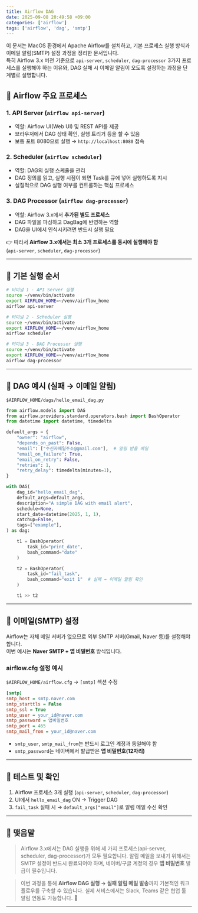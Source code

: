 ```yaml
---
title: Airflow DAG
date: 2025-09-08 20:49:58 +09:00
categories: ['airflow']
tags: ['airflow', 'dag', 'smtp']
---
```


이 문서는 MacOS 환경에서 Apache Airflow를 설치하고, 기본 프로세스 실행 방식과 이메일 알림(SMTP) 설정 과정을 정리한 문서입니다.  
특히 Airflow 3.x 버전 기준으로 `api-server`, `scheduler`, `dag-processor` 3가지 프로세스를 실행해야 하는 이유와, DAG 실패 시 이메일 알림이 오도록 설정하는 과정을 단계별로 설명합니다.


## 🔹 Airflow 주요 프로세스

### 1. API Server (`airflow api-server`)
- 역할: Airflow UI(Web UI) 및 REST API를 제공
- 브라우저에서 DAG 상태 확인, 실행 트리거 등을 할 수 있음
- 보통 포트 8080으로 실행 → `http://localhost:8080` 접속

### 2. Scheduler (`airflow scheduler`)
- 역할: DAG의 실행 스케줄을 관리
- DAG 정의를 읽고, 실행 시점이 되면 Task를 큐에 넣어 실행하도록 지시
- 실질적으로 DAG 실행 여부를 컨트롤하는 핵심 프로세스

### 3. DAG Processor (`airflow dag-processor`)
- 역할: Airflow 3.x에서 **추가된 별도 프로세스**
- DAG 파일을 파싱하고 DagBag에 반영하는 역할
- DAG을 UI에서 인식시키려면 반드시 실행 필요

👉 따라서 **Airflow 3.x에서는 최소 3개 프로세스를 동시에 실행해야 함**  
(`api-server`, `scheduler`, `dag-processor`)

---

## 🔹 기본 실행 순서

```bash
# 터미널 1 - API Server 실행
source ~/venv/bin/activate
export AIRFLOW_HOME=~/venv/airflow_home
airflow api-server

# 터미널 2 - Scheduler 실행
source ~/venv/bin/activate
export AIRFLOW_HOME=~/venv/airflow_home
airflow scheduler

# 터미널 3 - DAG Processor 실행
source ~/venv/bin/activate
export AIRFLOW_HOME=~/venv/airflow_home
airflow dag-processor
```

---

## 🔹 DAG 예시 (실패 → 이메일 알림)

`$AIRFLOW_HOME/dags/hello_email_dag.py`

```python
from airflow.models import DAG
from airflow.providers.standard.operators.bash import BashOperator
from datetime import datetime, timedelta

default_args = {
    "owner": "airflow",
    "depends_on_past": False,
    "email": ["수신자메일주소@gmail.com"],  # 알림 받을 메일
    "email_on_failure": True,
    "email_on_retry": False,
    "retries": 1,
    "retry_delay": timedelta(minutes=1),
}

with DAG(
    dag_id="hello_email_dag",
    default_args=default_args,
    description="A simple DAG with email alert",
    schedule=None,
    start_date=datetime(2025, 1, 1),
    catchup=False,
    tags=["example"],
) as dag:

    t1 = BashOperator(
        task_id="print_date",
        bash_command="date"
    )

    t2 = BashOperator(
        task_id="fail_task",
        bash_command="exit 1"  # 실패 → 이메일 알림 확인
    )

    t1 >> t2
```

---

## 🔹 이메일(SMTP) 설정

Airflow는 자체 메일 서버가 없으므로 외부 SMTP 서버(Gmail, Naver 등)를 설정해야 합니다.  
이번 예시는 **Naver SMTP + 앱 비밀번호** 방식입니다.

### airflow.cfg 설정 예시

`$AIRFLOW_HOME/airflow.cfg` → `[smtp]` 섹션 수정

```ini
[smtp]
smtp_host = smtp.naver.com
smtp_starttls = False
smtp_ssl = True
smtp_user = your_id@naver.com
smtp_password = 앱비밀번호
smtp_port = 465
smtp_mail_from = your_id@naver.com
```

- `smtp_user`, `smtp_mail_from`는 반드시 로그인 계정과 동일해야 함
- `smtp_password`는 네이버에서 발급받은 **앱 비밀번호(12자리)**

---

## 🔹 테스트 및 확인
1. Airflow 프로세스 3개 실행 (`api-server`, `scheduler`, `dag-processor`)
2. UI에서 `hello_email_dag` ON → Trigger DAG
3. `fail_task` 실패 시 → `default_args["email"]`로 알림 메일 수신 확인

---

## 📌 맺음말
> Airflow 3.x에서는 DAG 실행을 위해 세 가지 프로세스(api-server, scheduler, dag-processor)가 모두 필요합니다.
> 알림 메일을 보내기 위해서는 SMTP 설정이 반드시 완료되어야 하며, 네이버/구글 계정의 경우 **앱 비밀번호** 발급이 필수입니다.

> 이번 과정을 통해 **Airflow DAG 실행 → 실패 알림 메일 발송**까지 기본적인 워크플로우를 구축할 수 있습니다.
> 실제 서비스에서는 Slack, Teams 같은 협업 툴 알림 연동도 가능합니다. 🚀

---

